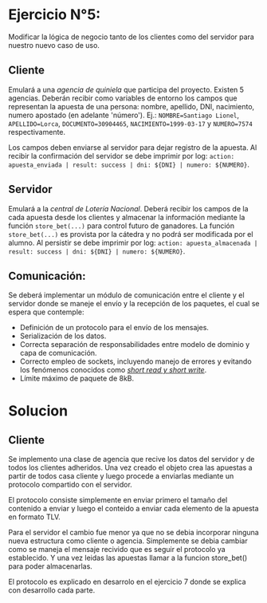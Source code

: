 # Ejercicio N°5:
Modificar la lógica de negocio tanto de los clientes como del servidor para nuestro nuevo caso de uso.

## Cliente
Emulará a una _agencia de quiniela_ que participa del proyecto. Existen 5 agencias. Deberán recibir como variables de entorno los campos que representan la apuesta de una persona: nombre, apellido, DNI, nacimiento, numero apostado (en adelante 'número'). Ej.: `NOMBRE=Santiago Lionel`, `APELLIDO=Lorca`, `DOCUMENTO=30904465`, `NACIMIENTO=1999-03-17` y `NUMERO=7574` respectivamente.

Los campos deben enviarse al servidor para dejar registro de la apuesta. Al recibir la confirmación del servidor se debe imprimir por log: `action: apuesta_enviada | result: success | dni: ${DNI} | numero: ${NUMERO}`.

## Servidor
Emulará a la _central de Lotería Nacional_. Deberá recibir los campos de la cada apuesta desde los clientes y almacenar la información mediante la función `store_bet(...)` para control futuro de ganadores. La función `store_bet(...)` es provista por la cátedra y no podrá ser modificada por el alumno.
Al persistir se debe imprimir por log: `action: apuesta_almacenada | result: success | dni: ${DNI} | numero: ${NUMERO}`.

## Comunicación:
Se deberá implementar un módulo de comunicación entre el cliente y el servidor donde se maneje el envío y la recepción de los paquetes, el cual se espera que contemple:
* Definición de un protocolo para el envío de los mensajes.
* Serialización de los datos.
* Correcta separación de responsabilidades entre modelo de dominio y capa de comunicación.
* Correcto empleo de sockets, incluyendo manejo de errores y evitando los fenómenos conocidos como [_short read y short write_](https://cs61.seas.harvard.edu/site/2018/FileDescriptors/).
* Límite máximo de paquete de 8kB.


# Solucion

## Cliente

Se implemento una clase de agencia que recive los datos del servidor y de todos los clientes adheridos. Una vez creado el objeto crea las apuestas a partir de todos casa cliente y luego procede a enviarlas mediante un protocolo compartido con el servidor.

El protocolo consiste simplemente en enviar primero el tamaño del contenido a enviar y luego el conteido a enviar cada elemento de la apuesta en formato TLV. 

Para el servidor el cambio fue menor ya que no se debia incorporar ninguna nueva estructura como cliente o agencia. Simplemente se debia cambiar como se maneja el mensaje recivido que es seguir el protocolo ya establecido. Y una vez leidas las apuestas llamar a la funcion store_bet() para poder almacenarlas.

El protocolo es explicado en desarrolo en el ejercicio 7 donde se explica con desarrollo cada parte.
